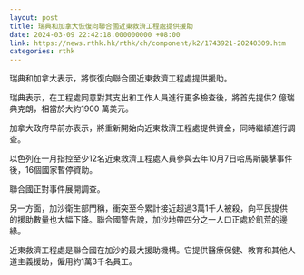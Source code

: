 ```yaml
---
layout: post
title: 瑞典和加拿大恢復向聯合國近東救濟工程處提供援助
date: 2024-03-09 22:42:18.000000000 +08:00
link: https://news.rthk.hk/rthk/ch/component/k2/1743921-20240309.htm
categories: rthk
---
```


瑞典和加拿大表示，將恢復向聯合國近東救濟工程處提供援助。

瑞典表示，在工程處同意對其支出和工作人員進行更多檢查後，將首先提供2 億瑞典克朗，相當於大約1900 萬美元。

加拿大政府早前亦表示，將重新開始向近東救濟工程處提供資金，同時繼續進行調查。

以色列在一月指控至少12名近東救濟工程處人員參與去年10月7日哈馬斯襲擊事件後，16個國家暫停資助。

聯合國正對事件展開調查。

另一方面，加沙衛生部門稱，衝突至今累計接近超過3萬1千人被殺，向平民提供的援助數量也大幅下降。聯合國警告說，加沙地帶四分之一人口正處於飢荒的邊緣。

近東救濟工程處是聯合國在加沙的最大援助機構。它提供醫療保健、教育和其他人道主義援助，僱用約1萬3千名員工。
